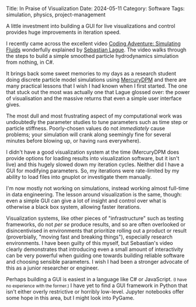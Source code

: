 Title: In Praise of Visualization
Date: 2024-05-11
Category: Software
Tags: simulation, physics, project-management

A little investment into building a GUI for live visualizations and
control provides huge improvements in iteration speed.

I recently came across the excellent video [Coding Adventure: Simulating Fluids](https://www.youtube.com/watch?v=rSKMYc1CQHE)
wonderfully explained by [Sebastian Lague](https://github.com/SebLague).
The video walks through the steps to build a simple smoothed particle
hydrodynamics simulation from nothing, in C#.

It brings back some sweet memories to my days as a research student
doing discrete particle model simulations using [MercuryDPM](https://www.mercurydpm.org/)
and there are many practical lessons that I wish I had known when I
first started. The one that stuck out the most was actually one that
Lague glossed over: the power of visualisation and the massive returns
that even a simple user interface gives.

The most dull and most frustrating aspect of my computational work was
undoubtedly the parameter studies to tune parameters such as time step
or particle stiffness. Poorly-chosen values do not *immediately*
cause problems; your simulation will crank along seemingly fine for
several minutes before blowing up, or having `nan`s everywhere).

I didn't have a good visualization system at the time (MercuryDPM does
provide options for loading results into visualization software, but it
isn't live) and this hugely slowed down my iteration cycles. Neither did
I have a GUI for modifying parameters. So, my iterations were
rate-limited by my ability to load files into gnuplot or investigate
them manually.

I'm now mostly not working on simulations, instead working almost
full-time in data engineering. The lesson around visualization is the
same, though: even a simple GUI can give a lot of insight and control
over what is otherwise a black box system, allowing faster iterations.

Visualization systems, like other pieces of "infrastructure" such as
testing frameworks, do not *per se* produce results, and so are often
overlooked or disincentivised in environments that prioritize rolling
out a product or result (proverbially, "moving fast and breaking
things"), especially research environments. I have been guilty of this
myself, but Sebastian's video clearly demonstrates that introducing even
a small amount of interactivity can be very powerful when guiding one
towards building reliable software and choosing sensible parameters. I
wish I had been a stronger advocate of this as a junior researcher or
engineer.

Perhaps building a GUI is easiest in a language like C# or JavaScript.
<small>(I have no experience with the former.)</small> I have yet to
find a GUI framework in Python that isn't either overly restrictive or
horribly low-level. Jupyter notebooks offer some hope in this area, but
I might look into PyGame.
